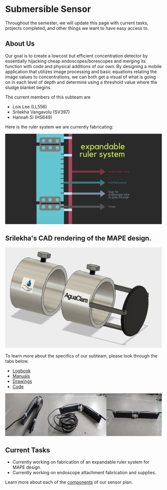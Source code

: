 # Submersible Sensor

Throughout the semester, we will update this page with current tasks, projects completed,
and other things we want to have easy access to.

## About Us

Our goal is to create a lowcost but efficient concentration detector by essentially hijacking 
cheap endoscopes/borescopes and merging its function with code and physical additions of our own.
By designing a mobile application that utilizes image processing and basic equations relating 
the image values to concentrations, we can both get a visual of what is going on in each level of depth
and determine using a threshold value where the sludge blanket begins.


The current members of this subteam are 

* Lois Lee (LL556) 
* Srilekha Vangavolu (SV397)
* Hannah Si (HS649)

Here is the ruler system we are currently fabricating:


![](./images/rulersystem.png)

## Srilekha's CAD rendering of the MAPE design.
![](./drawings/MAPE_extension.png)

To learn more about the specifics of our subteam, please look through the tabs below.


* [Logbook](./logs/logs.md)
* [Manuals](./manuals/manuals.md)
* [Drawings](./drawings/drawings.md)
* [Code](./code/code.md)


![](./images/ruler_example.png)

## Current Tasks

  - Currently working on fabrication of an expandable ruler system for MAPE design.
  - Currently working on endoscope attachment fabrication and supplies.
  

Learn more about each of the [components](./components/components.md) of our sensor plan.




